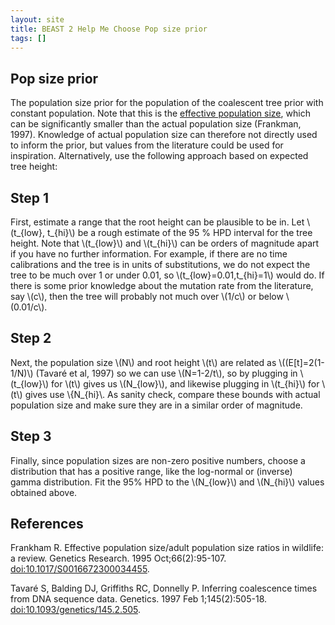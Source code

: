 ```yaml
---
layout: site
title: BEAST 2 Help Me Choose Pop size prior
tags: []
---
```


## Pop size prior

The population size prior for the population of the coalescent tree prior with constant population.
Note that this is the [effective population size](https://en.wikipedia.org/wiki/Effective_population_size), which can be  significantly smaller than the actual population size (Frankman, 1997).
Knowledge of actual population size can therefore not directly used to inform the prior, but values from the literature could be used for inspiration. 
Alternatively, use the following approach based on expected tree height:

## Step 1

First, estimate a range that the root height can be plausible to be in.
Let \\(t_{low}, t_{hi}\\) be a rough estimate of the 95 % HPD interval for the tree height.
Note that \\(t_{low}\\) and \\(t_{hi}\\) can be orders of magnitude apart if you have no further information.
For example, if there are no time calibrations and the tree is in units of substitutions, we do not expect the tree to be much over 1 or under 0.01, so \\(t_{low}=0.01,t_{hi}=1\\) would do. If there is some prior knowledge about the mutation rate from the literature, say \\(c\\), then the tree will probably not much over \\(1/c\\) or below \\(0.01/c\\).

## Step 2

Next, the population size \\(N\\) and root height \\(t\\) are related as \\((E[t]=2(1-1/N)\\) (Tavaré et al, 1997) so we can use \\(N=1-2/t\\), so by plugging in \\(t_{low}\\) for \\(t\\) gives us \\(N_{low}\\), and likewise plugging in \\(t_{hi}\\) for \\(t\\) gives use \\{N_{hi}\\.
As sanity check, compare these bounds with actual population size and make sure they are in a similar order of magnitude.

## Step 3

Finally, since population sizes are non-zero positive numbers, choose a distribution that has a positive range, like the log-normal or (inverse) gamma distribution.
Fit the 95% HPD to the \\(N_{low}\\) and \\(N_{hi}\\) values obtained above.





## References 

Frankham R. Effective population size/adult population size ratios in wildlife: a review. Genetics Research. 1995 Oct;66(2):95-107. <a href="https://doi.org/10.1017/S0016672300034455">doi:10.1017/S0016672300034455</a>.

Tavaré S, Balding DJ, Griffiths RC, Donnelly P. Inferring coalescence times from DNA sequence data. Genetics. 1997 Feb 1;145(2):505-18. <a href="http://doi.org/10.1093/genetics/145.2.505">doi:10.1093/genetics/145.2.505</a>.